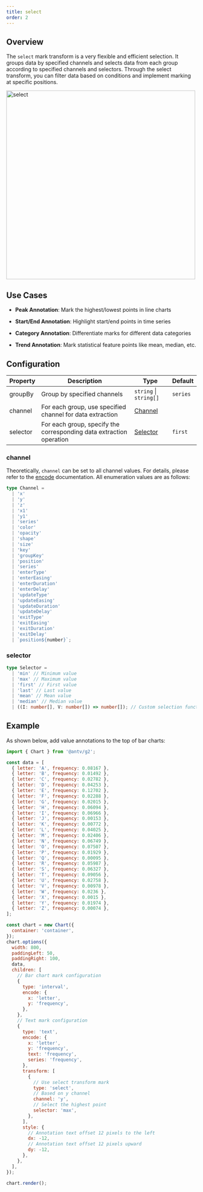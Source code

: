 ```yaml
---
title: select
order: 2
---
```


## Overview

The `select` mark transform is a very flexible and efficient selection. It groups data by specified channels and selects data from each group according to specified channels and selectors. Through the select transform, you can filter data based on conditions and implement marking at specific positions.

<img alt="select" src="https://mdn.alipayobjects.com/huamei_qa8qxu/afts/img/A*LbTfQL1VLtIAAAAAAAAAAAAAemJ7AQ/original" width="500" />

## Use Cases

- **Peak Annotation**: Mark the highest/lowest points in line charts

- **Start/End Annotation**: Highlight start/end points in time series

- **Category Annotation**: Differentiate marks for different data categories

- **Trend Annotation**: Mark statistical feature points like mean, median, etc.

## Configuration

| Property | Description                                                    | Type                   | Default  |
| -------- | -------------------------------------------------------------- | ---------------------- | -------- |
| groupBy  | Group by specified channels                                    | `string` \| `string[]` | `series` |
| channel  | For each group, use specified channel for data extraction     | [Channel](#channel)    |          |
| selector | For each group, specify the corresponding data extraction operation | [Selector](#selector)  | `first`  |

### channel

Theoretically, `channel` can be set to all channel values. For details, please refer to the [encode](/en/manual/core/encode) documentation. All enumeration values are as follows:

```ts
type Channel =
  | 'x'
  | 'y'
  | 'z'
  | 'x1'
  | 'y1'
  | 'series'
  | 'color'
  | 'opacity'
  | 'shape'
  | 'size'
  | 'key'
  | 'groupKey'
  | 'position'
  | 'series'
  | 'enterType'
  | 'enterEasing'
  | 'enterDuration'
  | 'enterDelay'
  | 'updateType'
  | 'updateEasing'
  | 'updateDuration'
  | 'updateDelay'
  | 'exitType'
  | 'exitEasing'
  | 'exitDuration'
  | 'exitDelay'
  | `position${number}`;
```

### selector

```ts
type Selector =
  | 'min' // Minimum value
  | 'max' // Maximum value
  | 'first' // First value
  | 'last' // Last value
  | 'mean' // Mean value
  | 'median' // Median value
  | ((I: number[], V: number[]) => number[]); // Custom selection function
```

## Example

As shown below, add value annotations to the top of bar charts:

```js | ob { autoMount: true }
import { Chart } from '@antv/g2';

const data = [
  { letter: 'A', frequency: 0.08167 },
  { letter: 'B', frequency: 0.01492 },
  { letter: 'C', frequency: 0.02782 },
  { letter: 'D', frequency: 0.04253 },
  { letter: 'E', frequency: 0.12702 },
  { letter: 'F', frequency: 0.02288 },
  { letter: 'G', frequency: 0.02015 },
  { letter: 'H', frequency: 0.06094 },
  { letter: 'I', frequency: 0.06966 },
  { letter: 'J', frequency: 0.00153 },
  { letter: 'K', frequency: 0.00772 },
  { letter: 'L', frequency: 0.04025 },
  { letter: 'M', frequency: 0.02406 },
  { letter: 'N', frequency: 0.06749 },
  { letter: 'O', frequency: 0.07507 },
  { letter: 'P', frequency: 0.01929 },
  { letter: 'Q', frequency: 0.00095 },
  { letter: 'R', frequency: 0.05987 },
  { letter: 'S', frequency: 0.06327 },
  { letter: 'T', frequency: 0.09056 },
  { letter: 'U', frequency: 0.02758 },
  { letter: 'V', frequency: 0.00978 },
  { letter: 'W', frequency: 0.0236 },
  { letter: 'X', frequency: 0.0015 },
  { letter: 'Y', frequency: 0.01974 },
  { letter: 'Z', frequency: 0.00074 },
];

const chart = new Chart({
  container: 'container',
});
chart.options({
  width: 800,
  paddingLeft: 50,
  paddingRight: 100,
  data,
  children: [
    // Bar chart mark configuration
    {
      type: 'interval',
      encode: {
        x: 'letter',
        y: 'frequency',
      },
    },
    // Text mark configuration
    {
      type: 'text',
      encode: {
        x: 'letter',
        y: 'frequency',
        text: 'frequency',
        series: 'frequency',
      },
      transform: [
        {
          // Use select transform mark
          type: 'select',
          // Based on y channel
          channel: 'y',
          // Select the highest point
          selector: 'max',
        },
      ],
      style: {
        // Annotation text offset 12 pixels to the left
        dx: -12,
        // Annotation text offset 12 pixels upward
        dy: -12,
      },
    },
  ],
});

chart.render();
```
